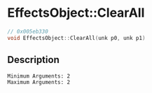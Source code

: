 # EffectsObject::ClearAll
```c
// 0x005eb330
void EffectsObject::ClearAll(unk p0, unk p1)
```
## Description
```
Minimum Arguments: 2
Maximum Arguments: 2
```

